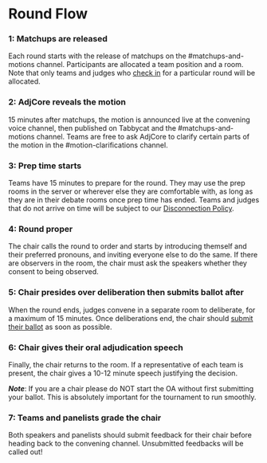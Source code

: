 # Round Flow

### 1: Matchups are released

Each round starts with the release of matchups on the #matchups-and-motions channel. Participants are allocated a team position and a room. Note that only teams and judges who [check in](check-ins.md) for a particular round will be allocated.

### 2: AdjCore reveals the motion

15 minutes after matchups, the motion is announced live at the convening voice channel, then published on Tabbycat and the #matchups-and-motions channel. Teams are free to ask AdjCore to clarify certain parts of the motion in the #motion-clarifications channel.

### 3: Prep time starts

Teams have 15 minutes to prepare for the round. They may use the prep rooms in the server or wherever else they are comfortable with, as long as they are in their debate rooms once prep time has ended. Teams and judges that do not arrive on time will be subject to our [Disconnection Policy](disconnection-poicy.md).

### 4: Round proper

The chair calls the round to order and starts by introducing themself and their preferred pronouns, and inviting everyone else to do the same. If there are observers in the room, the chair must ask the speakers whether they consent to being observed.

### 5: Chair presides over deliberation then submits ballot after

When the round ends, judges convene in a separate room to deliberate, for a maximum of 15 minutes. Once deliberations end, the chair should [submit their ballot](ballots-and-feedback.md) as soon as possible.

### 6: Chair gives their oral adjudication speech

Finally, the chair returns to the room. If a representative of each team is present, the chair gives a 10-12 minute speech justifying the decision.

**_Note_**: If you are a chair please do NOT start the OA without first submitting your ballot. This is absolutely important for the tournament to run smoothly.

### 7: Teams and panelists grade the chair

Both speakers and panelists should submit feedback for their chair before heading back to the convening channel. Unsubmitted feedbacks will be called out!
